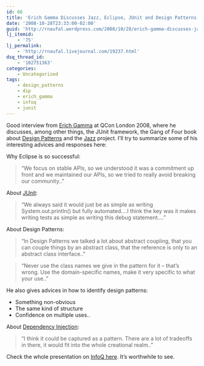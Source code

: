 ```yaml
---
id: 66
title: 'Erich Gamma Discusses Jazz, Eclipse, JUnit and Design Patterns'
date: '2008-10-28T23:33:00-02:00'
guid: 'http://rnaufal.wordpress.com/2008/10/28/erich-gamma-discusses-jazz-eclipse-junit-and-design-patterns/'
lj_itemid:
    - '75'
lj_permalink:
    - 'http://rnaufal.livejournal.com/19237.html'
dsq_thread_id:
    - '102751363'
categories:
    - Uncategorized
tags:
    - design_patterns
    - dip
    - erich_gamma
    - infoq
    - junit
---
```


Good interview from [Erich Gamma](http://en.wikipedia.org/wiki/Erich_Gamma) at QCon London 2008, where he discusses, among other things, the JUnit framework, the Gang of Four book about [Design Patterns](http://en.wikipedia.org/wiki/Software_design_pattern) and the [Jazz](http://jazz.net/pub/index.jsp) project. I’ll try to summarize some of his interesting advices and responses here:

Why Eclipse is so successful:

> “We focus on stable APIs, so we understood it was a commitment up front and we maintained our APIs, so we tried to really avoid breaking our community..”

About [JUnit](http://www.junit.org/):

> “We always said it would just be as simple as writing System.out.println() but fully automated….I think the key was it makes writing tests as simple as writing this debug statement….”

About Design Patterns:

> “In Design Patterns we talked a lot about abstract coupling, that you can couple things by an abstract class, that the reference is only to an abstract class interface..”

> “Never use the class names we give in the pattern for it – that’s wrong. Use the domain-specific names, make it very specific to what your use..”

He also gives advices in how to identify design patterns:

- Something non-obvious
- The same kind of structure
- Confidence on multiple uses..

About [Dependency Injection](http://en.wikipedia.org/wiki/Dependency_injection):

> “I think it could be captured as a pattern. There are a lot of tradeoffs in there, it would fit into the whole creational realm..”

Check the whole presentation on [InfoQ here](http://www.infoq.com/interviews/gamma-jazz-eclipse-junit-design-patterns). It’s worthwhile to see.